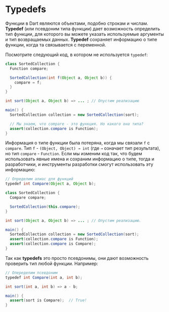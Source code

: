 # Typedefs

Функции в Dart являются объектами, подобно строкам и числам. **Typedef** (или псевдоним типа функции) дает возможность определить тип функции, для которого вы можете указать используемые аргументы и тип возвращаемых данных. **Typedef** сохраняет информацию о типе функции, когда та связывается с переменной.

Посмотрите следующий код, в котором не используется `typedef`:

```java
class SortedCollection {
  Function compare;

  SortedCollection(int f(Object a, Object b)) {
    compare = f;
  }
}

int sort(Object a, Object b) => ... ; // Опустим реализацию

main() {
  SortedCollection collection = new SortedCollection(sort);

  // Мы знаем, что compare - это функция. Но какого она типа?
  assert(collection.compare is Function);
}
```

Информация о типе функции была потеряна, когда мы связали `f` c `compare`. Тип `f` - `(Object, Object) → int` (где `→` означает тип результата), но тип `compare` - `Function`. Если мы изменим код так, что будем использовать явные имена и сохраним информацию о типе, тогда и разработчики, и инструменты разработки смогут использовать эту информацию:

```java
// Определим алиас для функций
typedef int Compare(Object a, Object b);

class SortedCollection {
  Compare compare;

  SortedCollection(this.compare);
}

int sort(Object a, Object b) => ... ; // Опустим реализацию.

main() {
  SortedCollection collection = new SortedCollection(sort);
  assert(collection.compare is Function);
  assert(collection.compare is Compare);
}
```

Так как **typedefs** это просто псевдонимы, они дают возможность проверить тип любой функции. Например:

```java
// Опеределим псевдоним
typedef int Compare(int a, int b);

int sort(int a, int b) => a - b;

main() {
  assert(sort is Compare);  // True!
}
```

